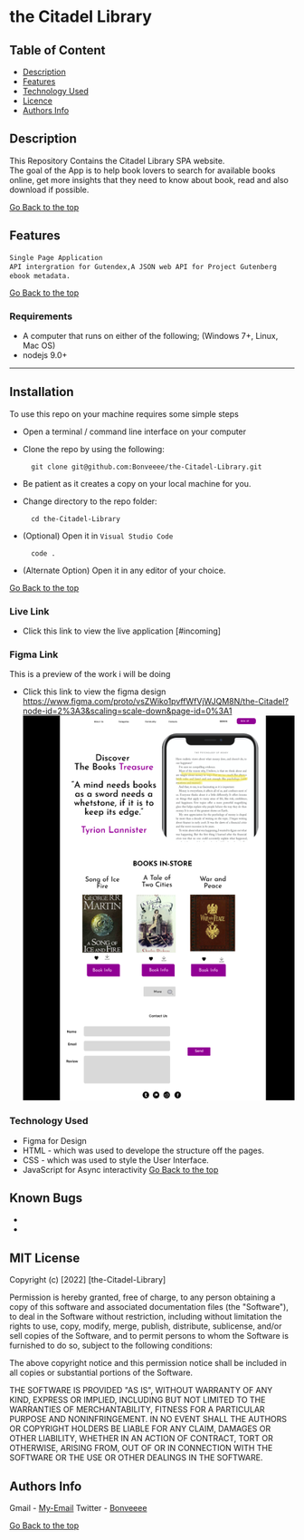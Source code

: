 # the Citadel Library

 ## Table of Content
 - [Description](#description)
 - [Features](#features)
 - [Technology  Used](#technology-Used)
 - [Licence](#licence)
 - [Authors Info](#Authors-Info)
 ## Description
 
 <p>This Repository Contains the Citadel Library SPA website.<br> The goal of the App is to help book lovers to search for available books online, get more insights that they need to know about book, read and also download if possible. 
 </p>
 
[Go Back to the top](#the-Citadel-Library)

## Features
    Single Page Application 
    API intergration for Gutendex,A JSON web API for Project Gutenberg ebook metadata.

[Go Back to the top](#the-Citadel-Library)
 ###  Requirements
 
- A computer that runs on either of the following; (Windows 7+, Linux, Mac OS)
- nodejs 9.0+
 ****
## Installation

To use this repo on your machine requires some simple steps
- Open a terminal / command line interface on your computer
- Clone the repo by using the following:

        git clone git@github.com:Bonveeee/the-Citadel-Library.git

- Be patient as it creates a copy on your local machine for you.
- Change directory to the repo folder:

        cd the-Citadel-Library

- (Optional) Open it in ``Visual Studio Code``

        code .
- (Alternate Option) Open it in any editor of your choice.

 [Go Back to the top](#the-Citadel-Library)
 
### Live Link

- Click this link to view the live application [#incoming]

### Figma Link
  This is a preview of the work i will be doing
* Click this link to view the figma design https://www.figma.com/proto/vsZWiko1pvffWfVjWJQM8N/the-Citadel?node-id=2%3A3&scaling=scale-down&page-id=0%3A1
 ![login](https://github.com/Bonveeee/the-Citadel-Library/blob/main/Assets/images/figmadesign.png?raw=true)

### Technology  Used

* Figma for Design
* HTML - which was used to develope the structure off the pages.
* CSS - which was used to style the User Interface.
* JavaScript for Async interactivity
[Go Back to the top](#the-Citadel-Library)

## Known Bugs
* 
* 

## MIT License

Copyright (c) [2022] [the-Citadel-Library] 

Permission is hereby granted, free of charge, to any person obtaining a copy
of this software and associated documentation files (the "Software"), to deal
in the Software without restriction, including without limitation the rights
to use, copy, modify, merge, publish, distribute, sublicense, and/or sell
copies of the Software, and to permit persons to whom the Software is
furnished to do so, subject to the following conditions:

The above copyright notice and this permission notice shall be included in all
copies or substantial portions of the Software.

THE SOFTWARE IS PROVIDED "AS IS", WITHOUT WARRANTY OF ANY KIND, EXPRESS OR
IMPLIED, INCLUDING BUT NOT LIMITED TO THE WARRANTIES OF MERCHANTABILITY,
FITNESS FOR A PARTICULAR PURPOSE AND NONINFRINGEMENT. IN NO EVENT SHALL THE
AUTHORS OR COPYRIGHT HOLDERS BE LIABLE FOR ANY CLAIM, DAMAGES OR OTHER
LIABILITY, WHETHER IN AN ACTION OF CONTRACT, TORT OR OTHERWISE, ARISING FROM,
OUT OF OR IN CONNECTION WITH THE SOFTWARE OR THE USE OR OTHER DEALINGS IN THE
SOFTWARE.

## Authors Info

Gmail - 
        [My-Email](bonochieng@gmail.com)
Twitter -
        [Bonveeee](https://twitter.com/bonveeee)

[Go Back to the top](#the-Citadel-Library)